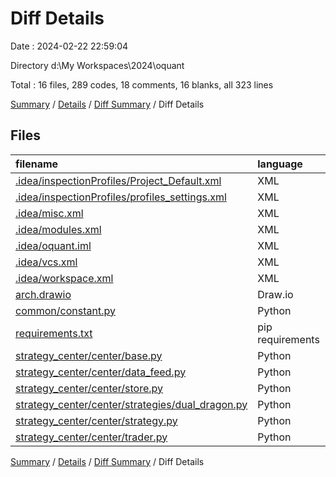 # Diff Details

Date : 2024-02-22 22:59:04

Directory d:\\My Workspaces\\2024\\oquant

Total : 16 files,  289 codes, 18 comments, 16 blanks, all 323 lines

[Summary](results.md) / [Details](details.md) / [Diff Summary](diff.md) / Diff Details

## Files
| filename | language | code | comment | blank | total |
| :--- | :--- | ---: | ---: | ---: | ---: |
| [.idea/inspectionProfiles/Project_Default.xml](/.idea/inspectionProfiles/Project_Default.xml) | XML | 15 | 0 | 0 | 15 |
| [.idea/inspectionProfiles/profiles_settings.xml](/.idea/inspectionProfiles/profiles_settings.xml) | XML | 6 | 0 | 0 | 6 |
| [.idea/misc.xml](/.idea/misc.xml) | XML | 7 | 0 | 0 | 7 |
| [.idea/modules.xml](/.idea/modules.xml) | XML | 8 | 0 | 0 | 8 |
| [.idea/oquant.iml](/.idea/oquant.iml) | XML | 12 | 0 | 0 | 12 |
| [.idea/vcs.xml](/.idea/vcs.xml) | XML | 6 | 0 | 0 | 6 |
| [.idea/workspace.xml](/.idea/workspace.xml) | XML | 56 | 0 | 0 | 56 |
| [arch.drawio](/arch.drawio) | Draw.io | -3 | 0 | 0 | -3 |
| [common/constant.py](/common/constant.py) | Python | 1 | 0 | 0 | 1 |
| [requirements.txt](/requirements.txt) | pip requirements | 135 | 0 | 0 | 135 |
| [strategy_center/center/base.py](/strategy_center/center/base.py) | Python | -12 | 15 | 3 | 6 |
| [strategy_center/center/data_feed.py](/strategy_center/center/data_feed.py) | Python | 22 | 0 | 1 | 23 |
| [strategy_center/center/store.py](/strategy_center/center/store.py) | Python | 6 | 0 | 2 | 8 |
| [strategy_center/center/strategies/dual_dragon.py](/strategy_center/center/strategies/dual_dragon.py) | Python | 13 | 2 | 8 | 23 |
| [strategy_center/center/strategy.py](/strategy_center/center/strategy.py) | Python | 9 | 1 | 2 | 12 |
| [strategy_center/center/trader.py](/strategy_center/center/trader.py) | Python | 8 | 0 | 0 | 8 |

[Summary](results.md) / [Details](details.md) / [Diff Summary](diff.md) / Diff Details